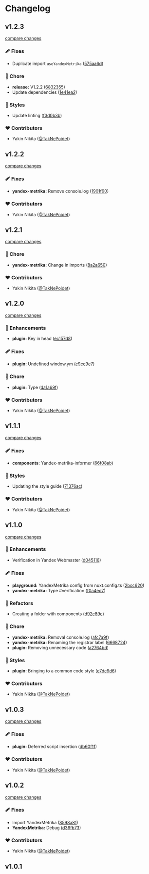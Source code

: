 # Changelog


## v1.2.3

[compare changes](https://github.com/TakNePoidet/nuxt-yandex-metrika/compare/v1.2.2...v1.2.3)

### 🩹 Fixes

- Duplicate import `useYandexMetrika` ([575aa6d](https://github.com/TakNePoidet/nuxt-yandex-metrika/commit/575aa6d))

### 🏡 Chore

- **release:** V1.2.2 ([6832355](https://github.com/TakNePoidet/nuxt-yandex-metrika/commit/6832355))
- Update dependencies ([1e41ea2](https://github.com/TakNePoidet/nuxt-yandex-metrika/commit/1e41ea2))

### 🎨 Styles

- Update linting ([f3d0b3b](https://github.com/TakNePoidet/nuxt-yandex-metrika/commit/f3d0b3b))

### ❤️ Contributors

- Yakin Nikita ([@TakNePoidet](http://github.com/TakNePoidet))

## v1.2.2

[compare changes](https://github.com/TakNePoidet/nuxt-yandex-metrika/compare/v1.2.1...v1.2.2)

### 🩹 Fixes

- **yandex-metrika:** Remove console.log ([1901f90](https://github.com/TakNePoidet/nuxt-yandex-metrika/commit/1901f90))

### ❤️ Contributors

- Yakin Nikita ([@TakNePoidet](http://github.com/TakNePoidet))

## v1.2.1

[compare changes](https://github.com/TakNePoidet/nuxt-yandex-metrika/compare/v1.2.0...v1.2.1)

### 🏡 Chore

- **yandex-metrika:** Change in imports ([8a2a650](https://github.com/TakNePoidet/nuxt-yandex-metrika/commit/8a2a650))

### ❤️ Contributors

- Yakin Nikita ([@TakNePoidet](http://github.com/TakNePoidet))

## v1.2.0

[compare changes](https://github.com/TakNePoidet/nuxt-yandex-metrika/compare/v1.1.1...v1.2.0)

### 🚀 Enhancements

- **plugin:** Key in head ([ec157d8](https://github.com/TakNePoidet/nuxt-yandex-metrika/commit/ec157d8))

### 🩹 Fixes

- **plugin:** Undefined window.ym ([c9cc9e7](https://github.com/TakNePoidet/nuxt-yandex-metrika/commit/c9cc9e7))

### 🏡 Chore

- **plugin:** Type ([da1a69f](https://github.com/TakNePoidet/nuxt-yandex-metrika/commit/da1a69f))

### ❤️ Contributors

- Yakin Nikita ([@TakNePoidet](http://github.com/TakNePoidet))

## v1.1.1

[compare changes](https://github.com/TakNePoidet/nuxt-yandex-metrika/compare/v1.1.0...v1.1.1)

### 🩹 Fixes

- **components:** Yandex-metrika-informer ([66f08ab](https://github.com/TakNePoidet/nuxt-yandex-metrika/commit/66f08ab))

### 🎨 Styles

- Updating the style guide ([71376ac](https://github.com/TakNePoidet/nuxt-yandex-metrika/commit/71376ac))

### ❤️ Contributors

- Yakin Nikita ([@TakNePoidet](http://github.com/TakNePoidet))

## v1.1.0

[compare changes](https://github.com/TakNePoidet/nuxt-yandex-metrika/compare/v1.0.3...v1.1.0)

### 🚀 Enhancements

- Verification in Yandex Webmaster ([d045116](https://github.com/TakNePoidet/nuxt-yandex-metrika/commit/d045116))

### 🩹 Fixes

- **playground:** YandexMetrika config from nuxt.config.ts ([2bcc620](https://github.com/TakNePoidet/nuxt-yandex-metrika/commit/2bcc620))
- **yandex-metrika:** Type #verification ([f0a4ed7](https://github.com/TakNePoidet/nuxt-yandex-metrika/commit/f0a4ed7))

### 💅 Refactors

- Creating a folder with components ([d92c89c](https://github.com/TakNePoidet/nuxt-yandex-metrika/commit/d92c89c))

### 🏡 Chore

- **yandex-metrika:** Removal console.log ([afc7a9f](https://github.com/TakNePoidet/nuxt-yandex-metrika/commit/afc7a9f))
- **yandex-metrika:** Renaming the registrar label ([6668724](https://github.com/TakNePoidet/nuxt-yandex-metrika/commit/6668724))
- **plugin:** Removing unnecessary code ([a2764bd](https://github.com/TakNePoidet/nuxt-yandex-metrika/commit/a2764bd))

### 🎨 Styles

- **plugin:** Bringing to a common code style ([e7dc9d6](https://github.com/TakNePoidet/nuxt-yandex-metrika/commit/e7dc9d6))

### ❤️ Contributors

- Yakin Nikita ([@TakNePoidet](http://github.com/TakNePoidet))

## v1.0.3

[compare changes](https://github.com/TakNePoidet/nuxt-yandex-metrika/compare/v1.0.2...v1.0.3)

### 🩹 Fixes

- **plugin:** Deferred script insertion ([db60f11](https://github.com/TakNePoidet/nuxt-yandex-metrika/commit/db60f11))

### ❤️ Contributors

- Yakin Nikita ([@TakNePoidet](http://github.com/TakNePoidet))

## v1.0.2

[compare changes](https://github.com/TakNePoidet/nuxt-yandex-metrika/compare/v1.0.1...v1.0.2)

### 🩹 Fixes

- Import YandexMetrika ([8598a81](https://github.com/TakNePoidet/nuxt-yandex-metrika/commit/8598a81))
- **YandexMetrika:** Debug ([d36fb73](https://github.com/TakNePoidet/nuxt-yandex-metrika/commit/d36fb73))

### ❤️ Contributors

- Yakin Nikita ([@TakNePoidet](http://github.com/TakNePoidet))

## v1.0.1

